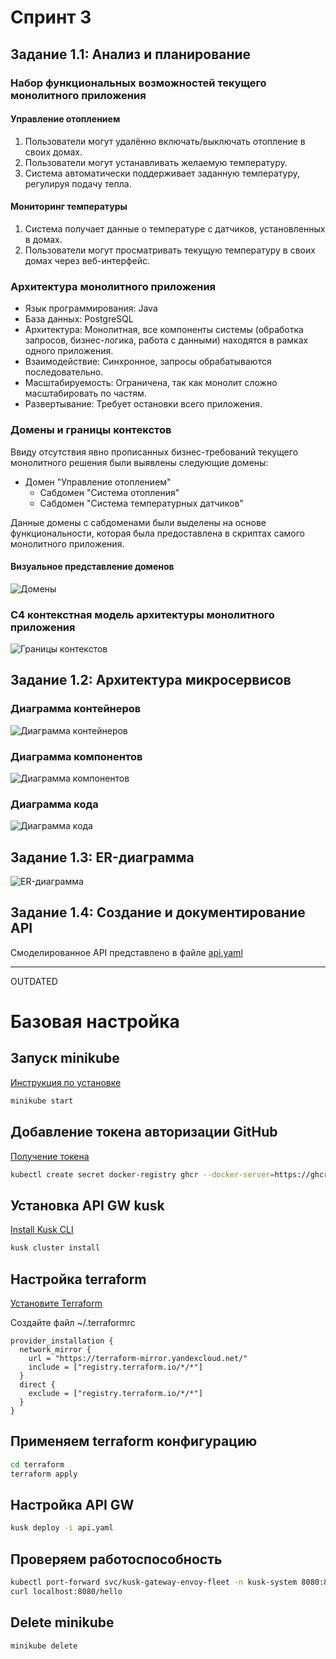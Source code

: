 
# Спринт 3

## Задание 1.1: Анализ и планирование

### Набор функциональных возможностей текущего монолитного приложения
#### Управление отоплением
1. Пользователи могут удалённо включать/выключать отопление в своих домах.
2. Пользователи могут устанавливать желаемую температуру.
3. Система автоматически поддерживает заданную температуру, регулируя подачу тепла.

#### Мониторинг температуры
1. Система получает данные о температуре с датчиков, установленных в домах.
2. Пользователи могут просматривать текущую температуру в своих домах через веб-интерфейс.

### Архитектура монолитного приложения
 - Язык программирования: Java
 - База данных: PostgreSQL
 - Архитектура: Монолитная, все компоненты системы (обработка запросов, бизнес-логика, работа с данными) находятся в рамках одного приложения.
 - Взаимодействие: Синхронное, запросы обрабатываются последовательно.
 - Масштабируемость: Ограничена, так как монолит сложно масштабировать по частям.
 - Развертывание: Требует остановки всего приложения.

### Домены и границы контекстов
Ввиду отсутствия явно прописанных бизнес-требований текущего монолитного решения были выявлены следующие домены:
 - Домен "Управление отоплением"
   - Сабдомен "Система отопления"
   - Сабдомен "Система температурных датчиков" 

Данные домены с сабдоменами были выделены на основе функциональности, которая была предоставлена в скриптах самого монолитного приложения.

#### Визуальное представление доменов
![Домены](diagrams/initial-domens-diagram.svg)

### C4 контекстная модель архитектуры монолитного приложения
![Границы контекстов](diagrams/monolitic-c4-context-diagram.png)


## Задание 1.2: Архитектура микросервисов

### Диаграмма контейнеров
![Диаграмма контейнеров](diagrams/С4_Container_microservice-arch.png)

### Диаграмма компонентов
![Диаграмма компонентов](diagrams/С4_Component_microservice-arch.png)

### Диаграмма кода
![Диаграмма кода](diagrams/C4_Code_microservice-arch.png)

## Задание 1.3: ER-диаграмма
![ER-диаграмма](diagrams/ER_microservice-arch.png)

## Задание 1.4: Создание и документирование API
Смоделированное API представлено в файле [api.yaml](/api.yaml)

---------------------------------------
OUTDATED


# Базовая настройка

## Запуск minikube

[Инструкция по установке](https://minikube.sigs.k8s.io/docs/start/)

```bash
minikube start
```


## Добавление токена авторизации GitHub

[Получение токена](https://github.com/settings/tokens/new)

```bash
kubectl create secret docker-registry ghcr --docker-server=https://ghcr.io --docker-username=<github_username> --docker-password=<github_token> -n default
```


## Установка API GW kusk

[Install Kusk CLI](https://docs.kusk.io/getting-started/install-kusk-cli)

```bash
kusk cluster install
```


## Настройка terraform

[Установите Terraform](https://yandex.cloud/ru/docs/tutorials/infrastructure-management/terraform-quickstart#install-terraform)


Создайте файл ~/.terraformrc

```hcl
provider_installation {
  network_mirror {
    url = "https://terraform-mirror.yandexcloud.net/"
    include = ["registry.terraform.io/*/*"]
  }
  direct {
    exclude = ["registry.terraform.io/*/*"]
  }
}
```

## Применяем terraform конфигурацию 

```bash
cd terraform
terraform apply
```

## Настройка API GW

```bash
kusk deploy -i api.yaml
```

## Проверяем работоспособность

```bash
kubectl port-forward svc/kusk-gateway-envoy-fleet -n kusk-system 8080:80
curl localhost:8080/hello
```


## Delete minikube

```bash
minikube delete
```
